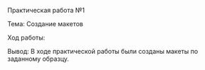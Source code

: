 Практическая работа №1

Тема: Создание макетов

Ход работы:

Вывод: В ходе практической работы были созданы макеты по заданному образцу. 
